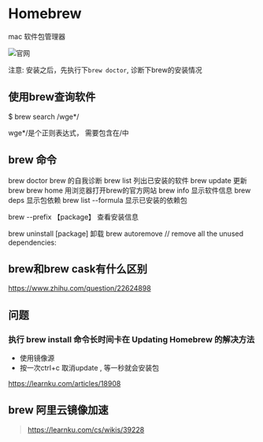 # Homebrew

mac 软件包管理器

![官网](https://brew.sh/index_zh-cn)

注意: 安装之后，先执行下`brew doctor`, 诊断下brew的安装情况

## 使用brew查询软件

  $ brew search /wge*/

wge*/是个正则表达式， 需要包含在/中

## brew 命令

  brew doctor brew 的自我诊断
  brew list           列出已安装的软件
  brew update     更新brew
  brew home       用浏览器打开brew的官方网站
  brew info         显示软件信息
  brew deps        显示包依赖
  brew list --formula   显示已安装的依赖包

  brew --prefix 【package】 查看安装信息

  brew uninstall [package] 卸载
  brew autoremove // remove all the unused dependencies:

## brew和brew cask有什么区别

<https://www.zhihu.com/question/22624898>

## 问题

### 执行 brew install 命令长时间卡在 Updating Homebrew 的解决方法

- 使用镜像源
- 按一次ctrl+c 取消update , 等一秒就会安装包

https://learnku.com/articles/18908


## brew 阿里云镜像加速

> https://learnku.com/cs/wikis/39228
